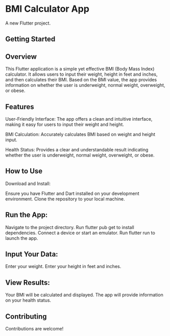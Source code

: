 # BMI Calculator App

A new Flutter project.

## Getting Started

## Overview

This Flutter application is a simple yet effective BMI (Body Mass Index) calculator. It allows users to input their weight, height in feet and inches, and then calculates their BMI. Based on the BMI value, the app provides information on whether the user is underweight, normal weight, overweight, or obese.

## Features

User-Friendly Interface: The app offers a clean and intuitive interface, making it easy for users to input their weight and height.

BMI Calculation: Accurately calculates BMI based on weight and height input.

Health Status: Provides a clear and understandable result indicating whether the user is underweight, normal weight, overweight, or obese.

## How to Use

Download and Install:

Ensure you have Flutter and Dart installed on your development environment.
Clone the repository to your local machine.

## Run the App:

Navigate to the project directory.
Run flutter pub get to install dependencies.
Connect a device or start an emulator.
Run flutter run to launch the app.

## Input Your Data:

Enter your weight.
Enter your height in feet and inches.

## View Results:

Your BMI will be calculated and displayed.
The app will provide information on your health status.

## Contributing
Contributions are welcome! 
